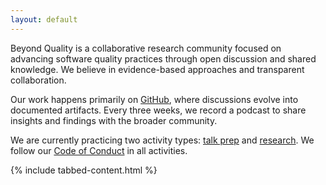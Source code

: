 ```yaml
---
layout: default
---
```


<div class="about-content">
  <p>
    Beyond Quality is a collaborative research community focused on advancing software quality practices through open discussion and shared knowledge. We believe in evidence-based approaches and transparent collaboration.
  </p>
  <p>
    Our work happens primarily on <a href="https://github.com/BeyondQuality/beyondquality">GitHub</a>, where discussions evolve into documented artifacts. Every three weeks, we record a podcast to share insights and findings with the broader community.
  </p>
  <p>
    We are currently practicing two activity types: <a href="/talk">talk prep</a> and <a href="/research">research</a>. We follow our <a href="/coc">Code of Conduct</a> in all activities.
  </p>
</div>

{% include tabbed-content.html %}